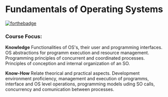 # Fundamentals of Operating Systems

[![forthebadge](https://forthebadge.com/images/badges/made-with-c.svg)](https://forthebadge.com)

### Course Focus:

**Knowledge**
  Functionalities of OS's, their user and programming interfaces.
  OS abstractions for programm execution and resource management.
  Programming principles of concurrent and coordinated processes.
  Principles of conception and internal organization of an SO.


**Know-How**
  Relate theorical and practical aspects.
  Development environment proficiency, management and execution of programms, interface and OS level operations, programming models uding SO calls, concurrency and comunication between processes.